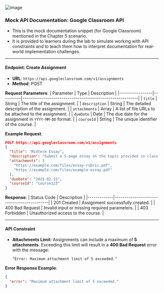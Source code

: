 ![image](https://github.com/user-attachments/assets/d924111a-0127-40bb-a46b-9738c35cd1cd)
### Mock API Documentation: Google Classroom API

* This is the mock documentation snippet (for Google Classroom) mentioned in the Chapter 5 scenario.
* It is provided to learners during the lab to simulate working with API constraints and to teach them how to interpret documentation for real-world implementation challenges. 
---

#### **Endpoint: Create Assignment**
- **URL**: `https://api.googleclassroom.com/v1/assignments`
- **Method**: POST

**Request Parameters**:
| Parameter       | Type     | Description                                               |
|-----------------|----------|-----------------------------------------------------------|
| `title`         | String   | The title of the assignment.                              |
| `description`   | String   | The detailed description of the assignment.               |
| `attachments`   | Array    | A list of file URLs to be attached to the assignment.     |
| `dueDate`       | Date     | The due date for the assignment in `YYYY-MM-DD` format.   |
| `courseId`      | String   | The unique identifier of the course.                     |

**Example Request**:
```json
POST https://api.googleclassroom.com/v1/assignments
{
  "title": "Midterm Essay",
  "description": "Submit a 5-page essay on the topic provided in class.",
  "attachments": [
    "https://example.com/files/essay-rubric.pdf",
    "https://example.com/files/example-essay.pdf"
  ],
  "dueDate": "2025-02-15",
  "courseId": "course123"
}
```

**Response**:
| Status Code | Description                                |
|-------------|--------------------------------------------|
| 201 Created | Assignment successfully created.           |
| 400 Bad Request | Invalid input or missing required parameters. |
| 403 Forbidden | Unauthorized access to the course.       |

---

#### **API Constraint**
- **Attachments Limit**: Assignments can include a maximum of **5 attachments**. Exceeding this limit will result in a **400 Bad Request** error with the message:
  ```
  "Error: Maximum attachment limit of 5 exceeded."
  ```

**Error Response Example**:
```json
{
  "error": "Maximum attachment limit of 5 exceeded."
}
```
